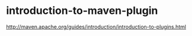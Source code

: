 # introduction-to-maven-plugin
http://maven.apache.org/guides/introduction/introduction-to-plugins.html
